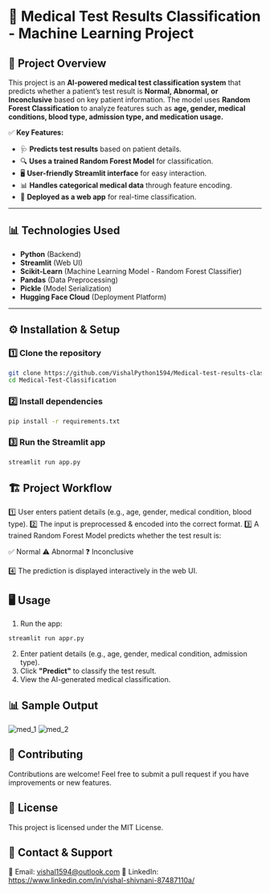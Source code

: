 # 🏥 Medical Test Results Classification - Machine Learning Project  

## 📌 Project Overview  
This project is an **AI-powered medical test classification system** that predicts whether a patient’s test result is **Normal, Abnormal, or Inconclusive** based on key patient information. The model uses **Random Forest Classification** to analyze features such as **age, gender, medical conditions, blood type, admission type, and medication usage.**  

✅ **Key Features:**  
- 🩺 **Predicts test results** based on patient details.  
- 🔍 **Uses a trained Random Forest Model** for classification.  
- 🖥️ **User-friendly Streamlit interface** for easy interaction.  
- 📊 **Handles categorical medical data** through feature encoding.  
- 🚀 **Deployed as a web app** for real-time classification.  

---

## 📊 Technologies Used  
- **Python** (Backend)  
- **Streamlit** (Web UI)  
- **Scikit-Learn** (Machine Learning Model - Random Forest Classifier)  
- **Pandas** (Data Preprocessing)  
- **Pickle** (Model Serialization)  
- **Hugging Face Cloud** (Deployment Platform)  

---

## ⚙️ Installation & Setup  

### **1️⃣ Clone the repository**  
```bash
git clone https://github.com/VishalPython1594/Medical-test-results-classification.git
cd Medical-Test-Classification
```
### **2️⃣ Install dependencies**
```bash
pip install -r requirements.txt
````

### **3️⃣ Run the Streamlit app**
```bash
streamlit run app.py
```

## 🏗️ Project Workflow
1️⃣ User enters patient details (e.g., age, gender, medical condition, blood type).
2️⃣ The input is preprocessed & encoded into the correct format.
3️⃣ A trained Random Forest Model predicts whether the test result is:

  ✅ Normal
  ⚠️ Abnormal
  ❓ Inconclusive
  
4️⃣ The prediction is displayed interactively in the web UI.

## 🖥️ Usage
1. Run the app:
```bash
streamlit run appr.py
```
2. Enter patient details (e.g., age, gender, medical condition, admission type).
3. Click **"Predict"** to classify the test result.
4. View the AI-generated medical classification.

## 📊 Sample Output

![med_1](https://github.com/user-attachments/assets/4fab3291-393f-4b38-ad9c-a82264cb5915)
![med_2](https://github.com/user-attachments/assets/625c1de6-2af2-4684-acc8-e85304a49417)

## 🤝 Contributing
Contributions are welcome! Feel free to submit a pull request if you have improvements or new features.

## 📜 License
This project is licensed under the MIT License.

## 📩 Contact & Support
📧 Email: vishal1594@outlook.com
🔗 LinkedIn: https://www.linkedin.com/in/vishal-shivnani-87487110a/
